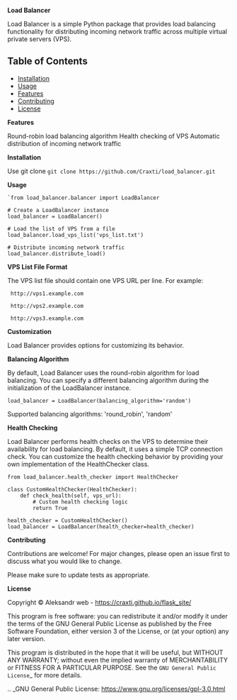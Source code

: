 **Load Balancer**

Load Balancer is a simple Python package that provides load balancing functionality for distributing incoming network traffic across multiple virtual private servers (VPS).


## Table of Contents

- [Installation](#installation)
- [Usage](#usage)
- [Features](#features)
- [Contributing](#contributing)
- [License](#license)

**Features**

Round-robin load balancing algorithm
Health checking of VPS
Automatic distribution of incoming network traffic


**Installation**

Use git clone
    `git clone https://github.com/Craxti/load_balancer.git`

**Usage**

    `from load_balancer.balancer import LoadBalancer

    # Create a LoadBalancer instance
    load_balancer = LoadBalancer()
    
    # Load the list of VPS from a file
    load_balancer.load_vps_list('vps_list.txt')
    
    # Distribute incoming network traffic
    load_balancer.distribute_load()

**VPS List File Format**

The VPS list file should contain one VPS URL per line. For example:
    
     http://vps1.example.com

     http://vps2.example.com

     http://vps3.example.com

**Customization**

Load Balancer provides options for customizing its behavior.


**Balancing Algorithm**

By default, Load Balancer uses the round-robin algorithm for load balancing. You can specify a different balancing algorithm during the initialization of the LoadBalancer instance.

    load_balancer = LoadBalancer(balancing_algorithm='random')
Supported balancing algorithms: 'round_robin', 'random'

**Health Checking**

Load Balancer performs health checks on the VPS to determine their availability for load balancing. By default, it uses a simple TCP connection check. You can customize the health checking behavior by providing your own implementation of the HealthChecker class.

    from load_balancer.health_checker import HealthChecker

    class CustomHealthChecker(HealthChecker):
        def check_health(self, vps_url):
            # Custom health checking logic
            return True
    
    health_checker = CustomHealthChecker()
    load_balancer = LoadBalancer(health_checker=health_checker)

**Contributing**

Contributions are welcome! For major changes, please open an issue first to discuss what you would like to change.

Please make sure to update tests as appropriate.


**License**

Copyright © Aleksandr
web - https://craxti.github.io/flask_site/

This program is free software: you can redistribute it and/or modify it under
the terms of the GNU General Public License as published by the Free Software
Foundation, either version 3 of the License, or (at your option) any later
version.

This program is distributed in the hope that it will be useful, but WITHOUT ANY
WARRANTY; without even the implied warranty of MERCHANTABILITY or FITNESS FOR A
PARTICULAR PURPOSE. See the `GNU General Public License`_ for more details.


.. _GNU General Public License: https://www.gnu.org/licenses/gpl-3.0.html
